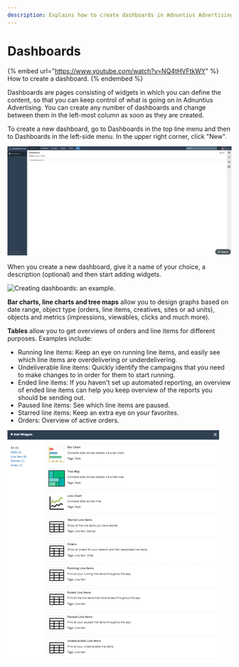 ```yaml
---
description: Explains how to create dashboards in Adnuntius Advertising.
---
```


# Dashboards

{% embed url="https://www.youtube.com/watch?v=NQ4tHVFtkWY" %}
How to create a dashboard.
{% endembed %}

Dashboards are pages consisting of widgets in which you can define the content, so that you can keep control of what is going on in Adnuntius Advertising. You can create any number of dashboards and change between them in the left-most column as soon as they are created. 

To create a new dashboard, go to Dashboards in the top line menu and then to Dashboards in the left-side menu. In the upper right corner, click "New".

![If you have not created any dashboards yet, this is the view you will get under Dashboards. Click the "New" button in the upper right corner to create your first dashboard.](../../.gitbook/assets/202003-dashboards-dashboards-empty.png)

When you create a new dashboard, give it a name of your choice, a description (optional) and then start adding widgets. 

![Creating dashboards: an example.](../../.gitbook/assets/202003-dashboard-dashboard-create-dashboard.gif)

**Bar charts, line charts and tree maps** allow you to design graphs based on date range, object type (orders, line items, creatives, sites or ad units), objects and metrics (impressions, viewables, clicks and much more). 

**Tables** allow you to get overviews of orders and line items for different purposes. Examples include: 

* Running line items: Keep an eye on running line items, and easily see which line items are overdelivering or underdelivering. 
* Undeliverable line items: Quickly identify the campaigns that you need to make changes to in order for them to start running. 
* Ended line items: If you haven't set up automated reporting, an overview of ended line items can help you keep overview of the reports you should be sending out.
* Paused line items: See which line items are paused. 
* Starred line items: Keep an extra eye on your favorites.
* Orders: Overview of active orders.

![Overview of widgets to choose from. ](../../.gitbook/assets/202003-dashboards-dashboards-widgets.png)

